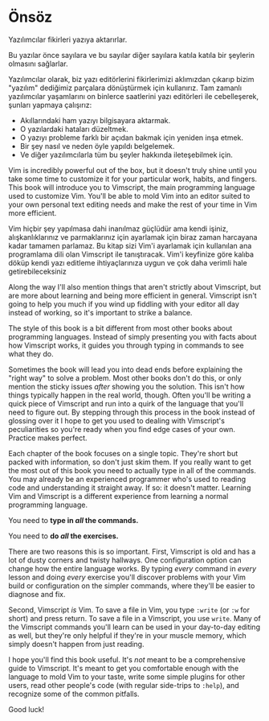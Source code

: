 Önsöz
=======

Yazılımcılar fikirleri yazıya aktarırlar.

Bu yazılar önce sayılara ve bu sayılar diğer sayılara katıla katıla bir
şeylerin olmasını sağlarlar.

Yazılımcılar olarak, biz yazı editörlerini fikirlerimizi aklımızdan çıkarıp
bizim "yazılım" dediğimiz parçalara dönüştürmek için kullanırız. Tam zamanlı yazılımcılar yaşamlarını on binlerce saatlerini yazı editörleri ile 
cebelleşerek, şunları yapmaya çalışırız:

* Akıllarındaki ham yazıyı bilgisayara aktarmak.
* O yazılardaki hataları düzeltmek.
* O yazıyı probleme farklı bir açıdan bakmak için yeniden inşa etmek.
* Bir şey nasıl ve neden öyle yapıldı belgelemek.
* Ve diğer yazılımcılarla tüm bu şeyler hakkında ileteşebilmek için.

Vim is incredibly powerful out of the box, but it doesn't truly shine until you
take some time to customize it for your particular work, habits, and fingers.
This book will introduce you to Vimscript, the main programming language used to
customize Vim.  You'll be able to mold Vim into an editor suited to your own
personal text editing needs and make the rest of your time in Vim more
efficient.

Vim hiçbir şey yapılmasa dahi inanılmaz güçlüdür ama kendi işiniz, 
alışkanlıklarınız ve parmaklarınız için ayarlamak için biraz zaman 
harcayana kadar tamamen parlamaz.
Bu kitap sizi Vim'i ayarlamak için kullanılan ana programlama dili olan 
Vimscript ile tanıştıracak.
Vim'i keyfinize göre kalıba döküp kendi  yazı editleme ihtiyaçlarınıza 
uygun ve çok daha verimli hale getirebileceksiniz


Along the way I'll also mention things that aren't strictly about Vimscript, but
are more about learning and being more efficient in general.  Vimscript isn't
going to help you much if you wind up fiddling with your editor all day instead
of working, so it's important to strike a balance.

The style of this book is a bit different from most other books about
programming languages.  Instead of simply presenting you with facts about how
Vimscript works, it guides you through typing in commands to see what they do.

Sometimes the book will lead you into dead ends before explaining the "right
way" to solve a problem.  Most other books don't do this, or only mention the
sticky issues *after* showing you the solution.  This isn't how things typically
happen in the real world, though.  Often you'll be writing a quick piece of
Vimscript and run into a quirk of the language that you'll need to figure out.
By stepping through this process in the book instead of glossing over it I hope
to get you used to dealing with Vimscript's peculiarities so you're ready when
you find edge cases of your own.  Practice makes perfect.

Each chapter of the book focuses on a single topic.  They're short but packed
with information, so don't just skim them.  If you really want to get the most
out of this book you need to actually type in all of the commands.  You may
already be an experienced programmer who's used to reading code and
understanding it straight away.  If so: it doesn't matter.  Learning Vim and
Vimscript is a different experience from learning a normal programming language.

You need to **type in *all* the commands.**

You need to **do *all* the exercises.**

There are two reasons this is so important.  First, Vimscript is old and has
a lot of dusty corners and twisty hallways.  One configuration option can change
how the entire language works.  By typing *every* command in *every* lesson and
doing *every* exercise you'll discover problems with your Vim build or
configuration on the simpler commands, where they'll be easier to diagnose and
fix.

Second, Vimscript *is* Vim.  To save a file in Vim, you type `:write` (or `:w`
for short) and press return.  To save a file in a Vimscript, you use `write`.
Many of the Vimscript commands you'll learn can be used in your day-to-day
editing as well, but they're only helpful if they're in your muscle memory,
which simply doesn't happen from just reading.

I hope you'll find this book useful.  It's *not* meant to be a comprehensive
guide to Vimscript.  It's meant to get you comfortable enough with the language
to mold Vim to your taste, write some simple plugins for other users, read other
people's code (with regular side-trips to `:help`), and recognize some of the
common pitfalls.

Good luck!
